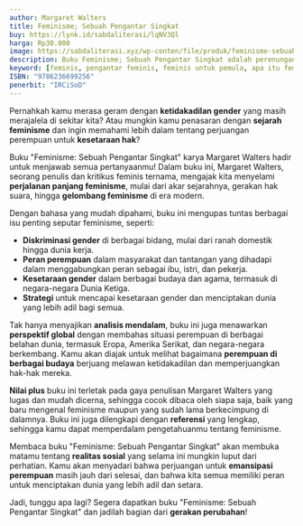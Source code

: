 ```yaml
---
author: Margaret Walters
title: Feminisme; Sebuah Pengantar Singkat
buy: https://lynk.id/sabdaliterasi/lqNV3Ql
harga: Rp30.000
image: https://sabdaliterasi.xyz/wp-conten/file/produk/feminisme-sebuah-pengantar-singkat.svg
description: Buku Feminisme; Sebuah Pengantar Singkat adalah perenungan historis yang membedah akar-akar feminisme, hak suara, pembebasan di tahun 1960-an.
keyword: [feminis, pengantar feminis, feminis untuk pemula, apa itu feminis, ebook feminis, ideologi feminis, perempuan]
ISBN: "9786236699256"
penerbit: "IRCiSoD"
---
```


<p>Pernahkah kamu merasa geram dengan <strong>ketidakadilan gender</strong> yang masih merajalela di sekitar kita? Atau mungkin kamu penasaran dengan <strong>sejarah feminisme</strong> dan ingin memahami lebih dalam tentang perjuangan perempuan untuk <strong>kesetaraan hak</strong>?</p><p>Buku "Feminisme: Sebuah Pengantar Singkat" karya Margaret Walters hadir untuk menjawab semua pertanyaanmu! Dalam buku ini, Margaret Walters, seorang penulis dan kritikus feminis ternama, mengajak kita menyelami <strong>perjalanan panjang feminisme</strong>, mulai dari akar sejarahnya, gerakan hak suara, hingga <strong>gelombang feminisme</strong> di era modern.</p><p>Dengan bahasa yang mudah dipahami, buku ini mengupas tuntas berbagai isu penting seputar feminisme, seperti:</p><ul><li><strong>Diskriminasi gender</strong> di berbagai bidang, mulai dari ranah domestik hingga dunia kerja.</li><li><strong>Peran perempuan</strong> dalam masyarakat dan tantangan yang dihadapi dalam menggabungkan peran sebagai ibu, istri, dan pekerja.</li><li><strong>Kesetaraan gender</strong> dalam berbagai budaya dan agama, termasuk di negara-negara Dunia Ketiga.</li><li><strong>Strategi</strong> untuk mencapai kesetaraan gender dan menciptakan dunia yang lebih adil bagi semua.</li></ul><p>Tak hanya menyajikan <strong>analisis mendalam</strong>, buku ini juga menawarkan <strong>perspektif global</strong> dengan membahas situasi perempuan di berbagai belahan dunia, termasuk Eropa, Amerika Serikat, dan negara-negara berkembang. Kamu akan diajak untuk melihat bagaimana <strong>perempuan di berbagai budaya</strong> berjuang melawan ketidakadilan dan memperjuangkan hak-hak mereka.</p><p><strong>Nilai plus</strong> buku ini terletak pada gaya penulisan Margaret Walters yang lugas dan mudah dicerna, sehingga cocok dibaca oleh siapa saja, baik yang baru mengenal feminisme maupun yang sudah lama berkecimpung di dalamnya. Buku ini juga dilengkapi dengan <strong>referensi</strong> yang lengkap, sehingga kamu dapat memperdalam pengetahuanmu tentang feminisme.</p><p>Membaca buku "Feminisme: Sebuah Pengantar Singkat" akan membuka matamu tentang <strong>realitas sosial</strong> yang selama ini mungkin luput dari perhatian. Kamu akan menyadari bahwa perjuangan untuk <strong>emansipasi perempuan</strong> masih jauh dari selesai, dan bahwa kita semua memiliki peran untuk menciptakan dunia yang lebih adil dan setara.</p><p>Jadi, tunggu apa lagi? Segera dapatkan buku "Feminisme: Sebuah Pengantar Singkat" dan jadilah bagian dari <strong>gerakan perubahan</strong>!</p>


